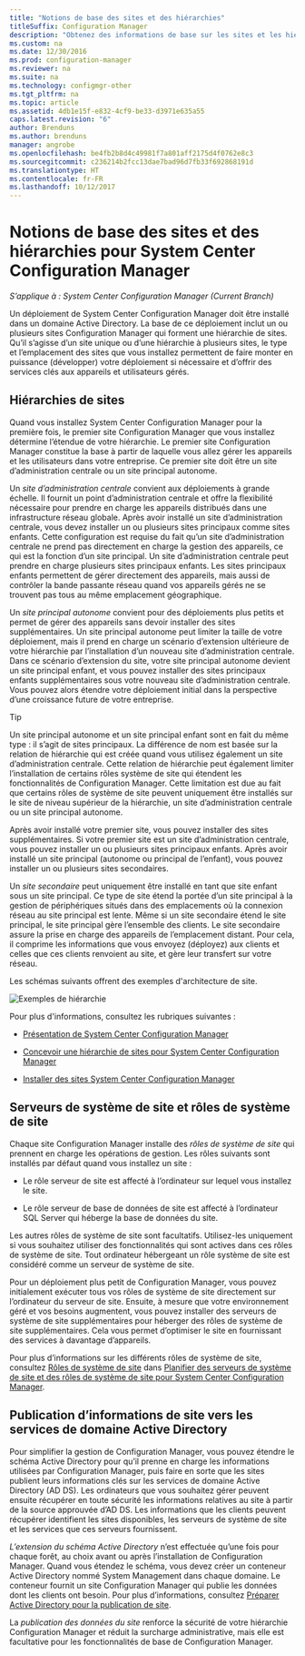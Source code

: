 ```yaml
---
title: "Notions de base des sites et des hiérarchies"
titleSuffix: Configuration Manager
description: "Obtenez des informations de base sur les sites et les hiérarchies System Center Configuration Manager."
ms.custom: na
ms.date: 12/30/2016
ms.prod: configuration-manager
ms.reviewer: na
ms.suite: na
ms.technology: configmgr-other
ms.tgt_pltfrm: na
ms.topic: article
ms.assetid: 4db1e15f-e832-4cf9-be33-d3971e635a55
caps.latest.revision: "6"
author: Brenduns
ms.author: brenduns
manager: angrobe
ms.openlocfilehash: be4fb2b8d4c49981f7a801aff2175d4f0762e8c3
ms.sourcegitcommit: c236214b2fcc13dae7bad96d7fb33f692868191d
ms.translationtype: HT
ms.contentlocale: fr-FR
ms.lasthandoff: 10/12/2017
---
```

# <a name="fundamentals-of-sites-and-hierarchies-for-system-center-configuration-manager"></a>Notions de base des sites et des hiérarchies pour System Center Configuration Manager

*S’applique à : System Center Configuration Manager (Current Branch)*

Un déploiement de System Center Configuration Manager doit être installé dans un domaine Active Directory. La base de ce déploiement inclut un ou plusieurs sites Configuration Manager qui forment une hiérarchie de sites. Qu’il s’agisse d’un site unique ou d’une hiérarchie à plusieurs sites, le type et l’emplacement des sites que vous installez permettent de faire monter en puissance (développer) votre déploiement si nécessaire et d’offrir des services clés aux appareils et utilisateurs gérés.

## <a name="hierarchies-of-sites"></a>Hiérarchies de sites
Quand vous installez System Center Configuration Manager pour la première fois, le premier site Configuration Manager que vous installez détermine l’étendue de votre hiérarchie. Le premier site Configuration Manager constitue la base à partir de laquelle vous allez gérer les appareils et les utilisateurs dans votre entreprise. Ce premier site doit être un site d’administration centrale ou un site principal autonome.  

 Un *site d’administration centrale* convient aux déploiements à grande échelle. Il fournit un point d’administration centrale et offre la flexibilité nécessaire pour prendre en charge les appareils distribués dans une infrastructure réseau globale. Après avoir installé un site d’administration centrale, vous devez installer un ou plusieurs sites principaux comme sites enfants. Cette configuration est requise du fait qu’un site d’administration centrale ne prend pas directement en charge la gestion des appareils, ce qui est la fonction d’un site principal. Un site d’administration centrale peut prendre en charge plusieurs sites principaux enfants. Les sites principaux enfants permettent de gérer directement des appareils, mais aussi de contrôler la bande passante réseau quand vos appareils gérés ne se trouvent pas tous au même emplacement géographique.  

 Un *site principal autonome* convient pour des déploiements plus petits et permet de gérer des appareils sans devoir installer des sites supplémentaires. Un site principal autonome peut limiter la taille de votre déploiement, mais il prend en charge un scénario d’extension ultérieure de votre hiérarchie par l’installation d’un nouveau site d’administration centrale. Dans ce scénario d’extension du site, votre site principal autonome devient un site principal enfant, et vous pouvez installer des sites principaux enfants supplémentaires sous votre nouveau site d’administration centrale. Vous pouvez alors étendre votre déploiement initial dans la perspective d’une croissance future de votre entreprise.  

> [!TIP]  
>  Un site principal autonome et un site principal enfant sont en fait du même type : il s’agit de sites principaux. La différence de nom est basée sur la relation de hiérarchie qui est créée quand vous utilisez également un site d’administration centrale. Cette relation de hiérarchie peut également limiter l’installation de certains rôles système de site qui étendent les fonctionnalités de Configuration Manager. Cette limitation est due au fait que certains rôles de système de site peuvent uniquement être installés sur le site de niveau supérieur de la hiérarchie, un site d’administration centrale ou un site principal autonome.  

 Après avoir installé votre premier site, vous pouvez installer des sites supplémentaires. Si votre premier site est un site d’administration centrale, vous pouvez installer un ou plusieurs sites principaux enfants. Après avoir installé un site principal (autonome ou principal de l’enfant), vous pouvez installer un ou plusieurs sites secondaires.  

 Un *site secondaire* peut uniquement être installé en tant que site enfant sous un site principal. Ce type de site étend la portée d’un site principal à la gestion de périphériques situés dans des emplacements où la connexion réseau au site principal est lente. Même si un site secondaire étend le site principal, le site principal gère l’ensemble des clients. Le site secondaire assure la prise en charge des appareils de l’emplacement distant. Pour cela, il comprime les informations que vous envoyez (déployez) aux clients et celles que ces clients renvoient au site, et gère leur transfert sur votre réseau.  

 Les schémas suivants offrent des exemples d'architecture de site.  

 ![Exemples de hiérarchie](media/Hierarchy_examples.png)  

 Pour plus d'informations, consultez les rubriques suivantes :  

-   [Présentation de System Center Configuration Manager](../../core/understand/introduction.md)  

-   [Concevoir une hiérarchie de sites pour System Center Configuration Manager](../../core/plan-design/hierarchy/design-a-hierarchy-of-sites.md)  

-   [Installer des sites System Center Configuration Manager](/sccm/core/servers/deploy/install/installing-sites)  

## <a name="site-system-servers-and-site-system-roles"></a>Serveurs de système de site et rôles de système de site  
 Chaque site Configuration Manager installe des *rôles de système de site* qui prennent en charge les opérations de gestion. Les rôles suivants sont installés par défaut quand vous installez un site :

-   Le rôle serveur de site est affecté à l’ordinateur sur lequel vous installez le site.

-   Le rôle serveur de base de données de site est affecté à l’ordinateur SQL Server qui héberge la base de données du site.

Les autres rôles de système de site sont facultatifs. Utilisez-les uniquement si vous souhaitez utiliser des fonctionnalités qui sont actives dans ces rôles de système de site. Tout ordinateur hébergeant un rôle système de site est considéré comme un serveur de système de site.  

 Pour un déploiement plus petit de Configuration Manager, vous pouvez initialement exécuter tous vos rôles de système de site directement sur l’ordinateur du serveur de site. Ensuite, à mesure que votre environnement géré et vos besoins augmentent, vous pouvez installer des serveurs de système de site supplémentaires pour héberger des rôles de système de site supplémentaires. Cela vous permet d’optimiser le site en fournissant des services à davantage d’appareils.  

 Pour plus d’informations sur les différents rôles de système de site, consultez [Rôles de système de site](../../core/plan-design/hierarchy/plan-for-site-system-servers-and-site-system-roles.md#bkmk_planroles) dans [Planifier des serveurs de système de site et des rôles de système de site pour System Center Configuration Manager](../../core/plan-design/hierarchy/plan-for-site-system-servers-and-site-system-roles.md).

## <a name="publishing-site-information-to-active-directory-domain-services"></a>Publication d’informations de site vers les services de domaine Active Directory  
 Pour simplifier la gestion de Configuration Manager, vous pouvez étendre le schéma Active Directory pour qu’il prenne en charge les informations utilisées par Configuration Manager, puis faire en sorte que les sites publient leurs informations clés sur les services de domaine Active Directory (AD DS). Les ordinateurs que vous souhaitez gérer peuvent ensuite récupérer en toute sécurité les informations relatives au site à partir de la source approuvée d’AD DS. Les informations que les clients peuvent récupérer identifient les sites disponibles, les serveurs de système de site et les services que ces serveurs fournissent.  

 *L’extension du schéma Active Directory* n’est effectuée qu’une fois pour chaque forêt, au choix avant ou après l’installation de Configuration Manager.   Quand vous étendez le schéma, vous devez créer un conteneur Active Directory nommé System Management dans chaque domaine. Le conteneur fournit un site Configuration Manager qui publie les données dont les clients ont besoin. Pour plus d’informations, consultez [Préparer Active Directory pour la publication de site](../../core/plan-design/network/extend-the-active-directory-schema.md).  

 La *publication des données du site* renforce la sécurité de votre hiérarchie Configuration Manager et réduit la surcharge administrative, mais elle est facultative pour les fonctionnalités de base de Configuration Manager.  
